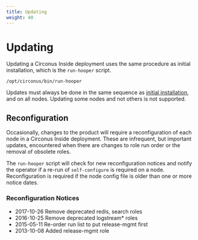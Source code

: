 ```yaml
---
title: Updating
weight: 40
---
```


# Updating

Updating a Circonus Inside deployment uses the same procedure as initial
installation, which is the `run-hooper` script.
```
/opt/circonus/bin/run-hooper
```

Updates must always be done in the same sequence as [initial
installation](/circonus/on-premises/installation/installation#installation-sequence), and on all nodes.
Updating some nodes and not others is not supported.

## Reconfiguration

Occasionally, changes to the product will require a reconfiguration of each
node in a Circonus Inside deployment. These are infrequent, but important
updates, encountered when there are changes to role run order or the removal of
obsolete roles.

The `run-hooper` script will check for new reconfiguration notices and notify
the operator if a re-run of `self-configure` is required on a node.
Reconfiguration is required if the node config file is older than one or more
notice dates.

### Reconfiguration Notices

 * 2017-10-26 Remove deprecated redis, search roles
 * 2016-10-25 Remove deprecated logstream\* roles
 * 2015-05-11 Re-order run list to put release-mgmt first
 * 2013-10-08 Added release-mgmt role

